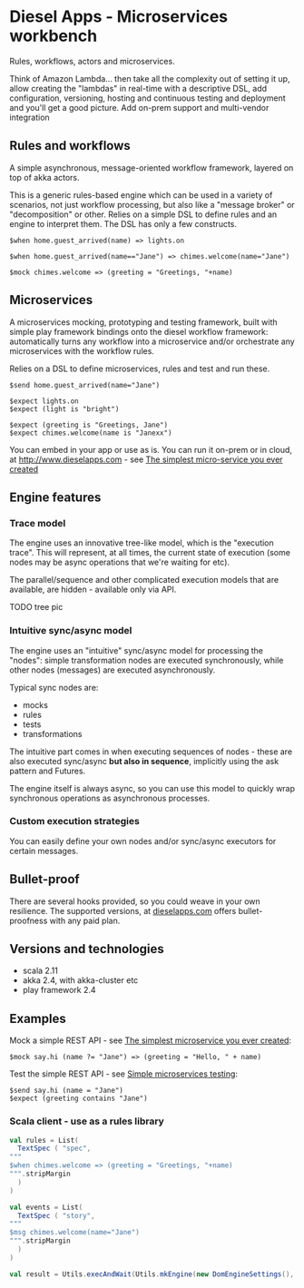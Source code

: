 # Diesel Apps - Microservices workbench

Rules, workflows, actors and microservices.

Think of Amazon Lambda... then take all the complexity out of setting it up, allow creating the "lambdas" in real-time with a descriptive DSL, add configuration, versioning, hosting and continuous testing and deployment and you'll get a good picture. Add on-prem support and multi-vendor integration

## Rules and workflows

A simple asynchronous, message-oriented workflow framework, layered on top of akka actors.

This is a generic rules-based engine which can be used in a variety of scenarios, not just workflow processing, but also like a "message broker" or "decomposition" or other. Relies on a simple DSL to define rules and an engine to interpret them. The DSL has only a few constructs.

```
$when home.guest_arrived(name) => lights.on

$when home.guest_arrived(name=="Jane") => chimes.welcome(name="Jane")

$mock chimes.welcome => (greeting = "Greetings, "+name)
```

## Microservices

A microservices mocking, prototyping and testing framework, built with simple play framework bindings onto the diesel workflow framework: automatically turns any workflow into a microservice and/or orchestrate any microservices with the workflow rules.

Relies on a DSL to define microservices, rules and test and run these.

```
$send home.guest_arrived(name="Jane")

$expect lights.on
$expect (light is "bright")

$expect (greeting is "Greetings, Jane")
$expect chimes.welcome(name is "Janexx")
```

You can embed in your app or use as is. You can run it on-prem or in cloud, at http://www.dieselapps.com - see [The simplest micro-service you ever created](http://www.dieselapps.com/wiki/Cool_Scala/The_one-liner_microservice)

## Engine features

### Trace model

The engine uses an innovative tree-like model, which is the "execution trace". This will represent, at all times, the current state of execution (some nodes may be async operations that we're waiting for etc).

The parallel/sequence and other complicated execution models that are available, are hidden - available only via API.

TODO tree pic

### Intuitive sync/async model

The engine uses an "intuitive" sync/async model for processing the "nodes": simple transformation nodes are executed synchronously, while other nodes (messages) are executed asynchronously.

Typical sync nodes are:
- mocks
- rules
- tests
- transformations

The intuitive part comes in when executing sequences of nodes - these are also executed sync/async **but also in sequence**, implicitly using the ask pattern and Futures.

The engine itself is always async, so you can use this model to quickly wrap synchronous operations as asynchronous processes.

### Custom execution strategies

You can easily define your own nodes and/or sync/async executors for certain messages.

## Bullet-proof

There are several hooks provided, so you could weave in your own resilience. The supported versions, at [dieselapps.com](http://www.dieselapps.com) offers bullet-proofness with any paid plan.

## Versions and technologies

- scala 2.11
- akka 2.4, with akka-cluster etc
- play framework 2.4

## Examples

Mock a simple REST API - see [The simplest microservice you ever created](http://www.dieselapps.com/wiki/Cool_Scala/The_one-liner_microservice):

```
$mock say.hi (name ?= "Jane") => (greeting = "Hello, " + name)
```

Test the simple REST API - see [Simple microservices testing](http://www.dieselapps.com/wiki/Cool_Scala/Simple_microservices_testing):

```
$send say.hi (name = "Jane")
$expect (greeting contains "Jane")
```

### Scala client - use as a rules library

```scala
val rules = List(
  TextSpec ( "spec",
"""
$when chimes.welcome => (greeting = "Greetings, "+name)
""".stripMargin
  )
)

val events = List(
  TextSpec ( "story",
"""
$msg chimes.welcome(name="Jane")
""".stripMargin
  )
)

val result = Utils.execAndWait(Utils.mkEngine(new DomEngineSettings(), rules, events)))
```
